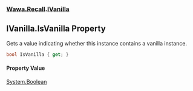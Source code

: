 ### [Wawa.Recall](Wawa.Recall.md 'Wawa.Recall').[IVanilla](IVanilla.md 'Wawa.Recall.IVanilla')

## IVanilla.IsVanilla Property

Gets a value indicating whether this instance contains a vanilla instance.

```csharp
bool IsVanilla { get; }
```

#### Property Value
[System.Boolean](https://docs.microsoft.com/en-us/dotnet/api/System.Boolean 'System.Boolean')